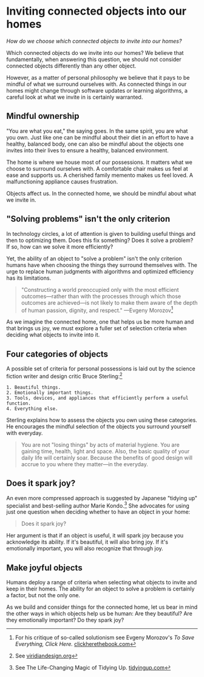 # Inviting connected objects into our homes

_How do we choose which connected objects to invite into our homes?_

Which connected objects do we invite into our homes? We believe that fundamentally, when answering this question, we should not consider connected objects differently than any other object. 

However, as a matter of personal philosophy we believe that it pays to be mindful of what we surround ourselves with. As connected things in our homes might change through software updates or learning algorithms, a careful look at what we invite in is certainly warranted.

## Mindful ownership

"You are what you eat," the saying goes. In the same spirit, you are what you own. Just like one can be mindful about their diet in an effort to have a healthy, balanced body, one can also be mindful about the objects one invites into their lives to ensure a healthy, balanced environment.    

The home is where we house most of our possessions. It matters what we choose to surround ourselves with.  A comfortable chair makes us feel at ease and supports us. A cherished family memento makes us feel loved. A malfunctioning appliance causes frustration.  

Objects affect us. In the connected home, we should be mindful about what we invite in. 

## "Solving problems" isn't the only criterion 

In technology circles, a lot of attention is given to building useful things and then to optimizing them. Does this fix something? Does it solve a problem? If so, how can we solve it more efficiently? 

Yet, the ability of an object to "solve a problem" isn't the only criterion humans have when choosing the things they surround themselves with. The urge to replace human judgments with algorithms and optimized efficiency has its limitations.

> "Constructing a world preoccupied only with the most efficient outcomes—rather than with the processes through which those outcomes are achieved—is not likely to make them aware of the depth of human passion, dignity, and respect."
—Evgeny Morozov[^1] 

As we imagine the connected home, one that helps us be more human and that brings us joy, we must explore a fuller set of selection criteria when deciding what objects to invite into it. 

## Four categories of objects

A possible set of criteria for personal possessions is laid out by the science fiction writer and design critic Bruce Sterling:[^2]

	1. Beautiful things.
	2. Emotionally important things.
	3. Tools, devices, and appliances that efficiently perform a useful function.
	4. Everything else.

Sterling explains how to assess the objects you own using these categories. He encourages the mindful selection of the objects you surround yourself with everyday.

> You are not "losing things" by acts of material hygiene. You are gaining time, health, light and space. Also, the basic quality of your daily life will certainly soar. Because the benefits of good design will accrue to you where they matter—in the everyday.

## Does it spark joy?

An even more compressed approach is suggested by Japanese "tidying up" specialist and best-selling author Marie Kondo.[^3] She advocates for using just one question when deciding whether to have an object in your home:

> Does it spark joy?

Her argument is that if an object is useful, it will spark joy because you acknowledge its ability. If it's beautiful, it will also bring joy. If it's emotionally important, you will also recognize that through joy. 

## Make joyful objects

Humans deploy a range of criteria when selecting what objects to invite and keep in their homes. The ability for an object to solve a problem is certainly a factor, but not the only one. 

As we build and consider things for the connected home, let us bear in mind the other ways in which objects help us be human: Are they beautiful? Are they emotionally important? Do they spark joy?  


[^1]: For his critique of so-called solutionism see Evgeny Morozov's *To Save Everything, Click Here.* [clickherethebook.com](http://clickherethebook.com/)
[^2]: See [viridiandesign.org](http://www.viridiandesign.org/notes/451-500/the_last_viridian_note.html)
[^3]: See The Life-Changing Magic of Tidying Up. [tidyingup.com](http://tidyingup.com/)




